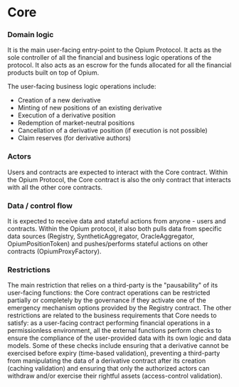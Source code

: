 # Core

### Domain logic

It is the main user-facing entry-point to the Opium Protocol. It acts as the sole controller of all the financial and business logic operations of the protocol. It also acts as an escrow for the funds allocated for all the financial products built on top of Opium.

The user-facing business logic operations include:

* Creation of a new derivative
* Minting of new positions of an existing derivative
* Execution of a derivative position
* Redemption of market-neutral positions
* Cancellation of a derivative position (if execution is not possible)
* Claim reserves (for derivative authors)

### Actors

Users and contracts are expected to interact with the Core contract. Within the Opium Protocol, the Core contract is also the only contract that interacts with all the other core contracts.

### Data / control flow

It is expected to receive data and stateful actions from anyone - users and contracts. Within the Opium protocol, it also both pulls data from specific data sources (Registry, SyntheticAggregator, OracleAggregator, OpiumPositionToken) and pushes/performs stateful actions on other contracts (OpiumProxyFactory).

### Restrictions

The main restriction that relies on a third-party is the "pausability" of its user-facing functions: the Core contract operations can be restricted partially or completely by the governance if they activate one of the emergency mechanism options provided by the Registry contract. The other restrictions are related to the business requirements that Core needs to satisfy: as a user-facing contract performing financial operations in a permissionless environment, all the external functions perform checks to ensure the compliance of the user-provided data with its own logic and data models. Some of these checks include ensuring that a derivative cannot be exercised before expiry (time-based validation), preventing a third-party from manipulating the data of a derivative contract after its creation (caching validation) and ensuring that only the authorized actors can withdraw and/or exercise their rightful assets (access-control validation).
